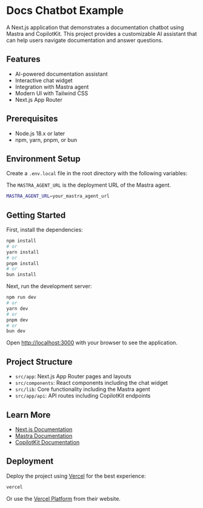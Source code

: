 # Docs Chatbot Example

A Next.js application that demonstrates a documentation chatbot using Mastra and CopilotKit. This project provides a customizable AI assistant that can help users navigate documentation and answer questions.

## Features

- AI-powered documentation assistant
- Interactive chat widget
- Integration with Mastra agent
- Modern UI with Tailwind CSS
- Next.js App Router

## Prerequisites

- Node.js 18.x or later
- npm, yarn, pnpm, or bun

## Environment Setup

Create a `.env.local` file in the root directory with the following variables:

The `MASTRA_AGENT_URL` is the deployment URL of the Mastra agent.

```bash
MASTRA_AGENT_URL=your_mastra_agent_url
```

## Getting Started

First, install the dependencies:

```bash
npm install
# or
yarn install
# or
pnpm install
# or
bun install
```

Next, run the development server:

```bash
npm run dev
# or
yarn dev
# or
pnpm dev
# or
bun dev
```

Open [http://localhost:3000](http://localhost:3000) with your browser to see the application.

## Project Structure

- `src/app`: Next.js App Router pages and layouts
- `src/components`: React components including the chat widget
- `src/lib`: Core functionality including the Mastra agent
- `src/app/api`: API routes including CopilotKit endpoints

## Learn More

- [Next.js Documentation](https://nextjs.org/docs)
- [Mastra Documentation](https://docs.mastra.ai)
- [CopilotKit Documentation](https://docs.copilotkit.ai)

## Deployment

Deploy the project using [Vercel](https://vercel.com) for the best experience:

```bash
vercel
```

Or use the [Vercel Platform](https://vercel.com/new) from their website.
